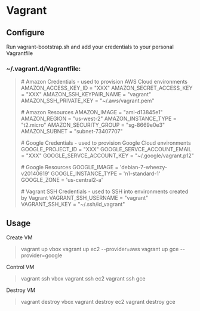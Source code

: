# Vagrant

## Configure

Run vagrant-bootstrap.sh and add your credentials to your personal Vagrantfile

### ~/.vagrant.d/Vagrantfile:

> &#35; Amazon Credentials - used to provision AWS Cloud environments
> AMAZON_ACCESS_KEY_ID = "XXX"
> AMAZON_SECRET_ACCESS_KEY = "XXX"
> AMAZON_SSH_KEYPAIR_NAME = "vagrant"
> AMAZON_SSH_PRIVATE_KEY = "~/.aws/vagrant.pem"
> 
> &#35; Amazon Resources
> AMAZON_IMAGE = "ami-d13845e1"
> AMAZON_REGION = "us-west-2"
> AMAZON_INSTANCE_TYPE = "t2.micro"
> AMAZON_SECURITY_GROUP = "sg-8669e0e3"
> AMAZON_SUBNET = "subnet-73407707"
> 
> 
> &#35; Google Credentials - used to provision Google Cloud environments
> GOOGLE_PROJECT_ID = "XXX"
> GOOGLE_SERVCE_ACCOUNT_EMAIL = "XXX"
> GOOGLE_SERVCE_ACCOUNT_KEY = "~/.google/vagrant.p12"
> 
> &#35; Google Resources
> GOOGLE_IMAGE = 'debian-7-wheezy-v20140619'
> GOOGLE_INSTANCE_TYPE = 'n1-standard-1'
> GOOGLE_ZONE = 'us-central2-a'
> 
> 
> &#35; Vagrant SSH Credentials - used to SSH into environments created by Vagrant
> VAGRANT_SSH_USERNAME = "vagrant"
> VAGRANT_SSH_KEY = "~/.ssh/id_vagrant"


## Usage

Create VM

> vagrant up vbox
> vagrant up ec2 --provider=aws
> vagrant up gce --provider=google


Control VM

> vagrant ssh vbox
> vagrant ssh ec2
> vagrant ssh gce


Destroy VM

> vagrant destroy vbox
> vagrant destroy ec2
> vagrant destroy gce
